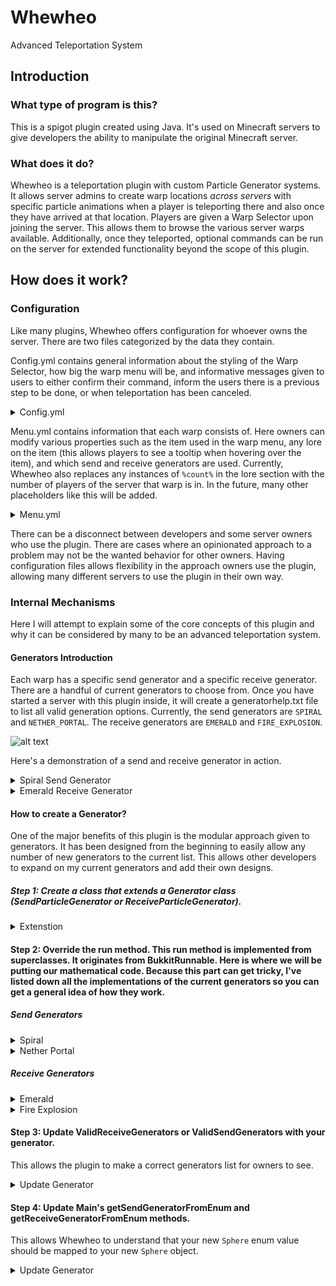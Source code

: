# Whewheo
Advanced Teleportation System

## Introduction
### What type of program is this?
This is a spigot plugin created using Java. It's used on Minecraft servers to give developers the ability to manipulate the original Minecraft server.

### What does it do?
Whewheo is a teleportation plugin with custom Particle Generator systems. It allows server admins to create warp locations *across servers* with specific particle animations when a player is teleporting there and also once they have arrived at that location. Players are given a Warp Selector upon joining the server. This allows them to browse the various server warps available. Additionally, once they teleported, optional commands can be run on the server for extended functionality beyond the scope of this plugin.

## How does it work?
### Configuration
Like many plugins, Whewheo offers configuration for whoever owns the server. There are two files categorized by the data they contain. 

Config.yml contains general information about the styling of the Warp Selector, how big the warp menu will be, and informative messages given to users to either confirm their command, inform the users there is a previous step to be done, or when teleportation has been canceled. 

<details>
  <summary>Config.yml</summary>
  
```yaml
warpSelector:
  itemOnJoin: true
  name: '&b&lWarp Selector'
  material: '345:0'
  slot: 0
  enchantment: 'null'
  quantity: 1
  lore:
  - 'Click to Select a Warp!'
  rightClick: true
  leftClick: true
warpMenu:
  name: '&8&lWarp Selector'
  size: 45
general:
  teleportDelay: 3
  prefix: '&b[&9Whewheo&b]&7'
  bungeecordFolder: 'C:\Users\Shawn Whitaker\Documents\SpigotPlugins\1.11 Testing Server\BungeeCord'
messages:
  reloadedConfig: "Successfully reloaded config"
  createdWarp: "You have successfully added a new warp. Please update the slot and other related information in the menu.yml"
  warpAlreadyExists: "That warp already exists"
  warpAlreadyEnabled: "This warp is already enabled!"
  enabledWarp: "Enabled Warp"
  noWarpsSaved: "No warps have been saved yet"
  teleportationCancelled: "Teleportation Cancelled"
  teleportationWillCommenceIn: "Teleportation will commence in %time%"
```
</details>

Menu.yml contains information that each warp consists of. Here owners can modify various properties such as the item used in the warp menu, any lore on the item (this allows players to see a tooltip when hovering over the item), and which send and receive generators are used. Currently, Whewheo also replaces any instances of `%count%` in the lore section with the number of players of the server that warp is in. In the future, many other placeholders like this will be added.

<details>
  <summary>Menu.yml</summary>
  
```yaml
warps:
  '1':
    name: sample
    location: lobby:world:0:70:0
    enabled: true
    slot: 0
    material: '341:0'
    enchantment: 'null'
    quantity: 1
    lore:
    - ''
    - '&eThis is an'
    - '&eexample lore.'
    - '&aPlayers Online: &e%count%'
    enableCommands: true
    commands:
    - 'p:help'
    - 's:say %player% has teleported'
    sendEffect: SPIRAL
    receiveEffect: EMERALD
```
</details>

There can be a disconnect between developers and some server owners who use the plugin. There are cases where an opinionated approach to a problem may not be the wanted behavior for other owners. Having configuration files allows flexibility in the approach owners use the plugin, allowing many different servers to use the plugin in their own way.

### Internal Mechanisms
Here I will attempt to explain some of the core concepts of this plugin and why it can be considered by many to be an advanced teleportation system.

#### Generators Introduction
Each warp has a specific send generator and a specific receive generator. There are a handful of current generators to choose from. Once you have started a server with this plugin inside, it will create a generatorhelp.txt file to list all valid generation options. Currently, the send generators are `SPIRAL` and `NETHER_PORTAL`. The receive generators are `EMERALD` and `FIRE_EXPLOSION`.

![alt text](https://i.imgur.com/jhqWgcA.png "Warp Diagram")

Here's a demonstration of a send and receive generator in action.

<details>
  <summary>Spiral Send Generator</summary>

![alt text](https://i.imgur.com/N3KvlqA.png "Spiral Send Generator")
</details>


<details>
  <summary>Emerald Receive Generator</summary>

![alt text](https://i.imgur.com/rkzzhaP.png "Emerald Receive Generator")
</details>

#### How to create a Generator?
One of the major benefits of this plugin is the modular approach given to generators. It has been designed from the beginning to easily allow any number of new generators to the current list. This allows other developers to expand on my current generators and add their own designs.

##### Step 1: Create a class that extends a Generator class (SendParticleGenerator or ReceiveParticleGenerator).
<details>
  <summary>Extenstion</summary>
  
```java
public class Sphere extends SendParticleGenerator{
  private int ticks = 1;

  public Sphere(Player player, WarpTP warp) {
    // the 1 is for the tick delay.
    // In order words, how many in-game ticks to wait before running the generator again
    // 20 ticks = 1 second
    super(player, ticks, warp);
  }
}
```
</details>

#### Step 2: Override the run method. This run method is implemented from superclasses. It originates from BukkitRunnable. Here is where we will be putting our mathematical code. Because this part can get tricky, I've listed down all the implementations of the current generators so you can get a general idea of how they work.

##### Send Generators
<details>
  <summary>Spiral</summary>
  
```java
...
private double radius = 1;
...

@Override
public void run() {
    if (Bukkit.getServer().getPlayer(player.getUniqueId()) == null ) {
        ServerSelectionHandler.teleportingPlayers.remove(player.getUniqueId().toString());
        cancel();
    }
    
    if (!ServerSelectionHandler.teleportingPlayers.contains(player.getUniqueId().toString())) {
        cancel();
    }
    
    Location loc = player.getLocation();
    
    int count = 1;
    
    timeInRadians = timeInRadians + Math.PI/8;
    
    
    for (int i = 0; i < 10; i++) {
        double x = (radius - (.09) * i)*Math.cos(timeInRadians + (Math.PI/8)/2 * i);
        double y = i * (Math.PI/8)/1.50;
        double z = (radius - (.09) * i)*Math.sin(timeInRadians + (Math.PI/8)/2 * i);
        loc.add(x, y, z);
        loc.subtract(x, y, z);
    }
    
    double distance = 0.2;
    
    ParticleEffect.CLOUD.display(new Vector(0,0,0), 1, new Location(loc.getWorld(), loc.getX(), loc.getY()+ 2.7, loc.getZ()), 100);
    
    ParticleEffect.CLOUD.display(new Vector(0,0,0), 1, new Location(loc.getWorld(), loc.getX() + distance, loc.getY()+ 2.7, loc.getZ()), 100);
    ParticleEffect.CLOUD.display(new Vector(0,0,0), 1, new Location(loc.getWorld(), loc.getX() - distance, loc.getY()+ 2.7, loc.getZ()), 100);
    ParticleEffect.CLOUD.display(new Vector(0,0,0), 1, new Location(loc.getWorld(), loc.getX(), loc.getY()+ 2.7, loc.getZ() + distance), 100);
    ParticleEffect.CLOUD.display(new Vector(0,0,0), 1, new Location(loc.getWorld(), loc.getX(), loc.getY()+ 2.7, loc.getZ() - distance), 100);
    
    ParticleEffect.CLOUD.display(new Vector(0,0,0), 1, new Location(loc.getWorld(), loc.getX() + distance, loc.getY()+ 2.7, loc.getZ() + distance), 100);
    ParticleEffect.CLOUD.display(new Vector(0,0,0), 1, new Location(loc.getWorld(), loc.getX() + distance, loc.getY()+ 2.7, loc.getZ() - distance), 100);
    ParticleEffect.CLOUD.display(new Vector(0,0,0), 1, new Location(loc.getWorld(), loc.getX() - distance, loc.getY()+ 2.7, loc.getZ() + distance), 100);
    ParticleEffect.CLOUD.display(new Vector(0,0,0), 1, new Location(loc.getWorld(), loc.getX() - distance, loc.getY()+ 2.7, loc.getZ() - distance), 100);
    
    
    ParticleEffect.CLOUD.display(new Vector(0,0,0), 1, new Location(loc.getWorld(), loc.getX(), loc.getY()+ 3, loc.getZ()), 100);
    
    ParticleEffect.CLOUD.display(new Vector(0,0,0), 1, new Location(loc.getWorld(), loc.getX() + 0.1, loc.getY()+ 3, loc.getZ()), 100);
    ParticleEffect.CLOUD.display(new Vector(0,0,0), 1, new Location(loc.getWorld(), loc.getX() - 0.1, loc.getY()+ 3, loc.getZ()), 100);
    ParticleEffect.CLOUD.display(new Vector(0,0,0), 1, new Location(loc.getWorld(), loc.getX(), loc.getY()+ 3, loc.getZ() + 0.1), 100);
    ParticleEffect.CLOUD.display(new Vector(0,0,0), 1, new Location(loc.getWorld(), loc.getX(), loc.getY()+ 3, loc.getZ() - 0.1), 100);
    
    checkTeleporation();
    
    secondsPassed += (1.0/20.0);
}
```
</details>

<details>
  <summary>Nether Portal</summary>

```java
***
private int height = 2;
private int width = 2;
final private double space = .4;
***

@Override
public void run() {
    
    if (Bukkit.getServer().getPlayer(player.getUniqueId()) == null ) {
        ServerSelectionHandler.teleportingPlayers.remove(player.getUniqueId().toString());
        cancel();
    }
    if (!ServerSelectionHandler.teleportingPlayers.contains(player.getUniqueId().toString())) {
        cancel();
    }
    Location loc = player.getLocation();
    for (double r = (width/2) * -1; r < (width/2); r += space) {
        for (double c = (height/2) * -1; c < (height/2); c += space) {
            double x = r;
            double y = 0;
            double z = c;
            Vector v = new Vector(x, 0, z);
            v = rotateAroundAxisY(v, 50 * secondsPassed);
            loc.add(v.getX(), v.getY(), v.getZ());
            ParticleEffect.SMOKE_NORMAL
            .display(0, 0, 0, 0, 1, loc, 100D);
            loc.subtract(v.getX(), v.getY(), v.getZ());
        }
    }
    
    loc.add(0, height, 0);
    for (double r = (width/2) * -1; r < (width/2); r += space) {
        for (double c = (height/2) * -1; c < (height/2); c += space) {
            double x = r;
            double y = 0;
            double z = c;
            Vector v = new Vector(x, 0, z);
            v = rotateAroundAxisY(v, 50 * secondsPassed);
            loc.add(v.getX(), v.getY(), v.getZ());
            ParticleEffect.SMOKE_NORMAL
            .display(0, 0, 0, 0, 1, loc, 100D);
            loc.subtract(v.getX(), v.getY(), v.getZ());
        }
    }
    loc.subtract(0, height, 0);
    
    for (double y = 0; y < height; y += space) {
        for (double r = (width/2) * -1; r < (width/2); r += space) {
            for (double c = (height/2) * -1; c < (height/2); c += space) {
                double x = r;
                double z = c;
                Vector v = new Vector(x, y, z);
                v = rotateAroundAxisY(v, 50 * secondsPassed);
                loc.add(v.getX(), v.getY(), v.getZ());
                
                if (x >= (width/2)- space || x <= ((width/2) * -1) + space  || 
                    z >= (height/2)- space || z <= ((height/2) * -1) + space) {
                    ParticleEffect.SMOKE_NORMAL.display(0, 0, 0, 0, 1, loc, 100D);
                }else{
                    ParticleEffect.SPELL_WITCH.display(0, 0, 0, 0, 1, loc, 100D);
                }
                loc.subtract(v.getX(), v.getY(), v.getZ());
            }
        }
    }
    
    checkTeleporation();
    
    secondsPassed += ((double)1)/((double)20);
}
```
</details>

##### Receive Generators
<details>
  <summary>Emerald</summary>
  
 ```java
 ***
private double startyLevel = 3;
private double yLevel = 3;
private double radius = 1;
***

@Override
public void run() {
    double delay = .5;
    if (Bukkit.getServer().getPlayer(player.getUniqueId()) == null ) {
        cancel();
    }
        
    Location loc = player.getLocation();
    
    int count = 1;
    
    double tempT = timeInRadians;
    
    if (secondsPassed < delay/2) {
        radius += .1;
    }else{
        radius -= .1;
    }
    
    for (int i = 0; i < 16; i++) { //Create 16 particles
        timeInRadians = timeInRadians + Math.PI/8;
        
        //Create a circle
        double x = (radius)*Math.cos(timeInRadians);
        double y = yLevel;
        double z = (radius)*Math.sin(timeInRadians);
        loc.add(x, y, z);
        
        
        
        ParticleEffect.VILLAGER_HAPPY.display(new Vector(0, 0, 0), 1, loc, 100);
        
        loc.subtract(x, y, z);
    }
    
    yLevel -= startyLevel/((20)/2);
    
    if (secondsPassed >= delay) {
        cancel();
    }
    
    secondsPassed += (1.0/20.0);
}
 ```
</details>
<details>
  <summary>Fire Explosion</summary>

```java
***
double delay = 1;
double radius = 1.5;
***

@Override
public void run() {
    
    Location loc = player.getLocation();
    
    for (int i = 0; i < 16; i ++) {
        timeInRadians = timeInRadians + Math.PI/8;
        double x = (radius)*Math.cos(timeInRadians);
        double y = 0;
        double z = (radius)*Math.sin(timeInRadians);
        Vector v = new Vector(x, 0, z);
        v = rotateAroundAxisZ(v, 40);
        
        loc.add(v);
        loc.add(0, 1, 0);
        ParticleEffect.FLAME.display(new Vector(0, 0, 0), 1, loc, 100);
        loc.subtract(0, 1, 0);
        loc.subtract(v);
    }
    
    timeInRadians = 0;
    
    for (int i = 0; i < 16; i ++) {
        timeInRadians = timeInRadians + Math.PI/8;
        double x = (radius)*Math.cos(timeInRadians);
        double y = 0;
        double z = (radius)*Math.sin(timeInRadians);
        Vector v = new Vector(x, 0, z);
        v = rotateAroundAxisZ(v, -40);
        
        loc.add(v);
        loc.add(0, 1, 0);
        ParticleEffect.FLAME.display(new Vector(0, 0, 0), 1, loc, 100);
        loc.subtract(0, 1, 0);
        loc.subtract(v);
    }
    
    
    timeInRadians = 0;
    
    for (int i = 0; i < 16; i ++) {
        timeInRadians = timeInRadians + Math.PI/8;
        double x = (radius)*Math.cos(timeInRadians);
        double y = 0;
        double z = (radius)*Math.sin(timeInRadians);
        Vector v = new Vector(x, 0, z);
        v = rotateAroundAxisZ(v, 90);
        
        loc.add(v);
        loc.add(0, 1, 0);
        ParticleEffect.FLAME.display(new Vector(0, 0, 0), 1, loc, 100);
        loc.subtract(0, 1, 0);
        loc.subtract(v);
    }
    
    radius += .2;
    
    if (secondsPassed > delay ) {
        cancel();
    }
    
    secondsPassed += 1.0/20.0;
}
```
</details>

#### Step 3: Update ValidReceiveGenerators or ValidSendGenerators with your generator.
This allows the plugin to make a correct generators list for owners to see.

<details>
  <summary>Update Generator</summary>
  
```java
public enum ValidReceiveGenerators {
    EMERALD(
    "Displays an emerald by starting from the top (1 block above the player's head) and creating circles with varying sizes."
    ),
    
    FIRE_EXPLOSION(
    "Displays three fire rings that explode outward."    
    ),
    //
    SPHERE(
    "Displays a sphere around the player"
    );
    //
    ***
}
```
</details>

#### Step 4: Update Main's getSendGeneratorFromEnum and getReceiveGeneratorFromEnum methods.
This allows Whewheo to understand that your new `Sphere` enum value should be mapped to your new `Sphere` object.

<details>
  <summary>Update Generator</summary>

```java
***
public static SendParticleGenerator getSendGeneratorFromEnum(ValidSendGenerators generator, Player player, WarpTP warp) {
	switch(generator) {
		case SPIRAL:
			return new Spiral(player, warp);
		case NETHER_PORTAL:
			return new NetherPortal(player, warp);
		//
		case SPHERE:
			return new Sphere(player, warp);
		//
		default:
			Bukkit.getServer().getLogger().severe("Couldn't determine matching ValidSendGenerators. Contact Developer!");
			return new Spiral(player, warp);
	}
}
***
```

</details>
